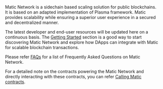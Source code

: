 Matic Network is a sidechain based scaling solution for public blockchains. It is based on an adapted implementation of Plasma framework. Matic provides scalability while ensuring a superior user experience in a secured and decentralized manner.

The latest developer and end-user resources will be updated here on a continuous basis. The [Getting Started](/getting-started) section is a good way to start discovering Matic Network and explore how DApps can integrate with Matic for scalable blockchain transactions.

Please refer [FAQs](/faq) for a list of Frequently Asked Questions on Matic Network.

For a detailed note on the contracts powering the Matic Network and directly interacting with these contracts, you can refer [Calling Matic contracts](/matic-call-contracts).
